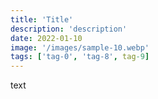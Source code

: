 ```yaml
---
title: 'Title'
description: 'description'
date: 2022-01-10
image: '/images/sample-10.webp'
tags: ['tag-0', 'tag-8', tag-9]
---
```


text
